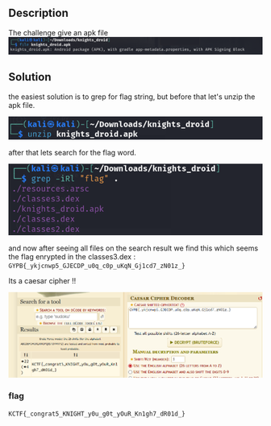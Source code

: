 ## Description

The challenge give an apk file
![alt text](./ignoreme/image.png)

## Solution

the easiest solution is to grep for flag string, but before that let's unzip the apk file.

![alt text](./ignoreme/image-1.png)

after that lets search for the flag word.

![alt text](./ignoreme/image-2.png)

and now after seeing all files on the search result we find this which seems the flag enrypted in the classes3.dex : `GYPB{_ykjcnwp5_GJECDP_u0q_c0p_uKqN_Gj1cd7_zN01z_}`

Its a caesar cipher !!

![alt text](./ignoreme/image-3.png)

### flag

`KCTF{_congrat5_KNIGHT_y0u_g0t_yOuR_Kn1gh7_dR01d_}`

